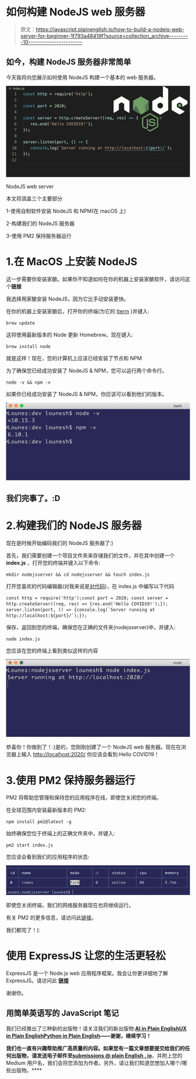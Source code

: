 # 如何构建 NodeJS web 服务器

> 原文：<https://javascript.plainenglish.io/how-to-build-a-nodejs-web-server-for-beginner-1f793a48419f?source=collection_archive---------10----------------------->

## 如今，构建 NodeJS 服务器非常简单

今天我将向您展示如何使用 NodeJS 构建一个基本的 web 服务器。

![](img/a0dfcb536da7c7a81c125dd8a2c20c43.png)

NodeJS web server

本文将涵盖三个主要部分

1-使用自制软件安装 NodeJS 和 NPM(在 macOS 上)

2-构建我们的 NodeJS 服务器

3-使用 PM2 保持服务器运行

# 1.在 MacOS 上安装 NodeJS

这一步需要你安装家酿。如果你不知道如何在你的机器上安装家酿软件，请访问这个**链接**

我选择用家酿安装 NodeJS，因为它比手动安装更快。

在你的机器上安装家酿后，打开你的终端(为它的 [Iterm](https://www.iterm2.com/) )并键入:

```
brew update
```

这将使用最新版本的 Node 更新 Homebrew。现在键入:

```
brew install node
```

就是这样！现在，您的计算机上应该已经安装了节点和 NPM

为了确保您已经成功安装了 NodeJS & NPM，您可以运行两个命令行。

```
node -v && npm -v
```

如果你已经成功安装了 NodeJS & NPM，你应该可以看到他们的版本。

![](img/91174023a028aa117e94f53dd95355b1.png)

## 我们完事了。:D

# 2.构建我们的 NodeJS 服务器

现在是时候开始编码我们的 NodeJS 服务器了:)

首先，我们需要创建一个项目文件夹来存储我们的文件，并在其中创建一个 **index.js** ，打开您的终端并键入以下命令:

```
mkdir nodejsserver && cd nodejsserver && touch index.js
```

打开您喜欢的代码编辑器(对我来说是[对代码](https://code.visualstudio.com/))，在 index.js 中编写以下代码

```
const http = require('http');const port = 2020; const server = http.createServer((req, res) => {res.end('Hello COVID19!');}); server.listen(port, () => {console.log(`Server running at http://localhost:${port}/`);});
```

保存，返回到您的终端，确保您在正确的文件夹(nodejsserver)中，并键入:

```
node index.js
```

您应该在您的终端上看到类似这样的内容

![](img/782e8f2b7d27459beb0222c8978f3445.png)

恭喜你！你做到了！:)是的，您刚刚创建了一个 NodeJS web 服务器。现在在浏览器上输入 [http://localhost:2020/](http://localhost:2020/) 你应该会看到:Hello COVID19！

# 3.使用 PM2 保持服务器运行

PM2 将帮助您管理和保持您的应用程序在线，即使您关闭您的终端。

在全球范围内安装最新版本的 PM2:

```
npm install pm2@latest -g
```

始终确保您位于终端上的正确文件夹中，并键入:

```
pm2 start index.js
```

您应该会看到我们的应用程序的状态:

![](img/4d17201c4ea2ce209bb53ace732964f7.png)

即使您关闭终端，我们的网络服务器现在也将继续运行。

有关 PM2 的更多信息，请访问此[链接](https://pm2.keymetrics.io/docs/usage/quick-start/)。

我们都完了！(:

# 使用 ExpressJS 让您的生活更轻松

ExpressJS 是一个 Node.js web 应用程序框架。我会让你更详细地了解 ExpressJS。请访问此 [**链接**](https://expressjs.com/)

谢谢你。

## **用简单英语写的 JavaScript 笔记**

我们已经推出了三种新的出版物！请关注我们的新出版物:[**AI in Plain English**](https://medium.com/ai-in-plain-english)[**UX in Plain English**](https://medium.com/ux-in-plain-english)[**Python in Plain English**](https://medium.com/python-in-plain-english)**——谢谢，继续学习！**

**我们也一直有兴趣帮助推广高质量的内容。如果您有一篇文章想要提交给我们的任何出版物，请发送电子邮件至[**submissions @ plain English . io**](mailto:submissions@plainenglish.io)**，并附上您的 Medium 用户名，我们会将您添加为作者。另外，请让我们知道您想加入哪个/哪些出版物。****